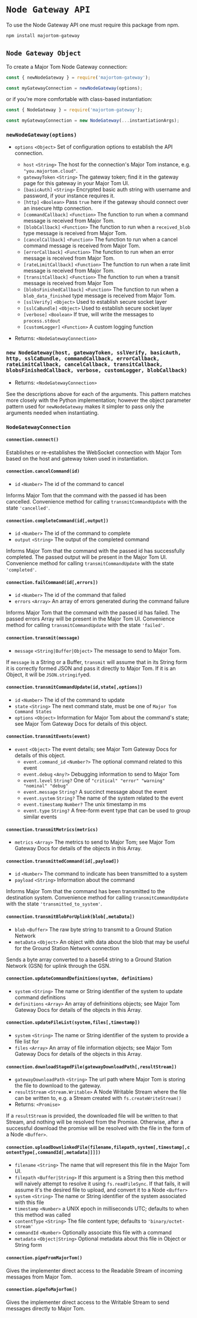# `Node Gateway API`

To use the Node Gateway API one must require this package from npm.

```sh
npm install majortom-gateway
```

## `Node Gateway Object`

To create a Major Tom Node Gateway connection:
```js
const { newNodeGateway } = require('majortom-gateway');

const myGatewayConnection = newNodeGateway(options);
```

or if you're more comfortable with class-based instantiation:
```js
const { NodeGateway } = require('majortom-gateway');

const myGatewayConnection = new NodeGateway(...instantiationArgs);
```

### `newNodeGateway(options)`

* `options` `<Object>` Set of configuration options to establish the API connection.
  - `host` `<String>` The host for the connection's Major Tom instance, e.g. `"you.majortom.cloud"`.
  - `gatewayToken` `<String>` The gateway token; find it in the gateway page for this gateway in your Major Tom UI.
  - `[basicAuth]` `<String>` Encrypted basic auth string with username and password, if your instance requires it.
  - `[http]` `<Boolean>` Pass `true` here if the gateway should connect over an insecure http connection.
  - `[commandCallback]` `<Function>` The function to run when a command message is received from Major Tom.
  - `[blobCallback]` `<Function>` The function to run when a `received_blob` type message is received from Major Tom.
  - `[cancelCallback]` `<Function>` The function to run when a cancel command message is received from Major Tom.
  - `[errorCallback]` `<Function>` The function to run when an error message is received from Major Tom.
  - `[rateLimitCallback]` `<Function>` The function to run when a rate limit message is received from Major Tom.
  - `[transitCallback]` `<Function>` The function to run when a transit message is received from Major Tom
  - `[blobsFinishedCallback]` `<Function>` The function to run when a `blob_data_finished` type message is received from Major Tom.
  - `[sslVerify]` `<Object>` Used to establish secure socket layer
  - `[sslCaBundle]` `<Object>` Used to establish secure socket layer
  - `[verbose]` `<Boolean>` If true, will write the messages to `process.stdout`
  - `[customLogger]` `<Function>` A custom logging function

* Returns: `<NodeGatewayConnection>`

### `new NodeGateway(host, gatewayToken, sslVerify, basicAuth, http, sslCaBundle, commandCallback, errorCallback, rateLimitCallback, cancelCallback, transitCallback, blobsFinishedCallback, verbose, customLogger, blobCallback)`

* Returns: `<NodeGatewayConnection>`

See the descriptions above for each of the arguments. This pattern matches more closely with the Python implementation; however the object parameter pattern used for `newNodeGateway` makes it simpler to pass only the arguments needed when instantiating.

### `NodeGatewayConnection`

#### `connection.connect()`
Establishes or re-establishes the WebSocket connection with Major Tom based on the host and gateway token used in instantiation.

#### `connection.cancelCommand(id)`
* `id` `<Number>` The id of the command to cancel

Informs Major Tom that the command with the passed id has been cancelled. Convenience method for calling `transmitCommandUpdate` with the state `'cancelled'`.

#### `connection.completeCommand(id[,output])`
* `id` `<Number>` The id of the command to complete
* `output` `<String>` The output of the completed command

Informs Major Tom that the command with the passed id has successfully completed. The passed output will be present in the Major Tom UI. Convenience method for calling `transmitCommandUpdate` with the state `'completed'`.

#### `connection.failCommand(id[,errors])`
* `id` `<Number>` The id of the command that failed
* `errors` `<Array>` An array of errors generated during the command failure

Informs Major Tom that the command with the passed id has failed. The passed errors Array will be present in the Major Tom UI. Convenience method for calling `transmitCommandUpdate` with the state `'failed'`.

#### `connection.transmit(message)`
* `message` `<String|Buffer|Object>` The message to send to Major Tom.

If `message` is a String or a Buffer, `transmit` will assume that in its String form it is correctly formed JSON and pass it directly to Major Tom. If it is an Object, it will be `JSON.stringify`ed.

#### `connection.transmitCommandUpdate(id,state[,options])`
* `id` `<Number>` The id of the command to update
* `state` `<String>` The next command state, must be one of `Major Tom Command States`
* `options` `<Object>` Information for Major Tom about the command's state; see Major Tom Gateway Docs for details of this object.

#### `connection.transmitEvents(event)`
* `event` `<Object>` The event details; see Major Tom Gateway Docs for details of this object.
  - `event.command_id` `<Number?>` The optional command related to this event
  - `event.debug` `<Any?>` Debugging information to send to Major Tom
  - `event.level` `String?` One of `"critical" "error" "warning" "nominal" "debug"`
  - `event.message` `String?` A succinct message about the event
  - `event.system` `String?` The name of the system related to the event
  - `event.timestamp` `Number?` The unix timestamp in ms
  - `event.type` `String?` A free-form event type that can be used to group similar events

#### `connection.transmitMetrics(metrics)`
* `metrics` `<Array>` The metrics to send to Major Tom; see Major Tom Gateway Docs for details of the objects in this Array.

#### `connection.transmittedCommand(id[,payload])`
* `id` `<Number>` The command to indicate has been transmitted to a system
* `payload` `<String>` Information about the command

Informs Major Tom that the command has been transmitted to the destination system. Convenience method for calling `transmitCommandUpdate` with the state `'transmitted_to_system'`.

#### `connection.transmitBlobForUplink(blob[,metaData])`
* `blob` `<Buffer>` The raw byte string to transmit to a Ground Station Network
* `metaData` `<Object>` An object with data about the blob that may be useful for the Ground Station Network connection

Sends a byte array converted to a base64 string to a Ground Station Network (GSN) for uplink through the GSN.

#### `connection.updateCommandDefinitions(system, definitions)`
* `system` `<String>` The name or String identifier of the system to update command definitions
* `definitions` `<Array>` An array of defninitions objects; see Major Tom Gateway Docs for details of the objects in this Array.

#### `connection.updateFileList(system,files[,timestamp])`
* `system` `<String>` The name or String identifier of the system to provide a file list for
* `files` `<Array>` An array of file information objects; see Major Tom Gateway Docs for details of the objects in this Array.

#### `connection.downloadStagedFile(gatewayDownloadPath[,resultStream])`
* `gatewayDownloadPath` `<String>` The url path where Major Tom is storing the file to download to the gateway.
* `resultStream` `<Stream.Writable>` A Node Writable Stream where the file can be written to, e.g. a Stream created with `fs.createWriteStream()`
* Returns: `<Promise>`

If a `resultStream` is provided, the downloaded file will be written to that Stream, and nothing will be resolved from the Promise. Otherwise, after a successful download the promise will be resolved with the file in the form of a Node `<Buffer>`.

#### `connection.uploadDownlinkedFile(filename,filepath,system[,timestamp[,contentType[,commandId[,metadata]]]])`
* `filename` `<String>` The name that will represent this file in the Major Tom UI.
* `filepath` `<Buffer|String>` If this argument is a String then this method will naively attempt to resolve it using `fs.readFileSync`. If that fails, it will assume it's the desired file to upload, and convert it to a Node `<Buffer>`
* `system` `<String>` The name or String identifier of the system associated with this file
* `timestamp` `<Number>` a UNIX epoch in milliseconds UTC; defaults to when this method was called
* `contentType` `<String>` The file content type; defaults to `'binary/octet-stream'`
* `commandId` `<Number>` Optionally associate this file with a command
* `metadata` `<Object|String>` Optional metadata about this file in Object or String form

#### `connection.pipeFromMajorTom()`

Gives the implementer direct access to the Readable Stream of incoming messages from Major Tom.

#### `connection.pipeToMajorTom()`

Gives the implementer direct access to the Writable Stream to send messages directly to Major Tom.